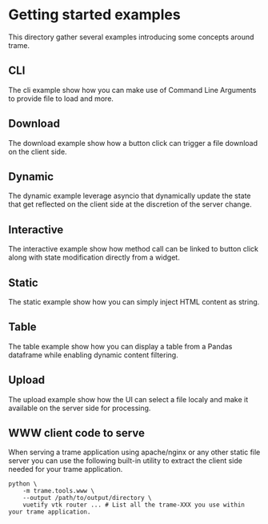 # Getting started examples

This directory gather several examples introducing some concepts around trame.

## CLI

The cli example show how you can make use of Command Line Arguments to provide file to load and more.

## Download

The download example show how a button click can trigger a file download on the client side.

## Dynamic

The dynamic example leverage asyncio that dynamically update the state that get reflected on the client side at the discretion of the server change.

## Interactive

The interactive example show how method call can be linked to button click along with state modification directly from a widget.

## Static

The static example show how you can simply inject HTML content as string.

## Table

The table example show how you can display a table from a Pandas dataframe while enabling dynamic content filtering.

## Upload

The upload example show how the UI can select a file localy and make it available on the server side for processing.

## WWW client code to serve

When serving a trame application using apache/nginx or any other static file server you can use the following built-in utility to extract the client side needed for your trame application.

```
python \
    -m trame.tools.www \
    --output /path/to/output/directory \
    vuetify vtk router ... # List all the trame-XXX you use within your trame application.
```